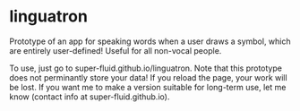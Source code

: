 # linguatron
Prototype of an app for speaking words when a user draws a symbol, which are entirely user-defined! Useful for all non-vocal people.

To use, just go to super-fluid.github.io/linguatron. Note that this prototype does not perminantly store your data! If you reload the page, your work will be lost. If you want me to make a version suitable for long-term use, let me know (contact info at super-fluid.github.io).
